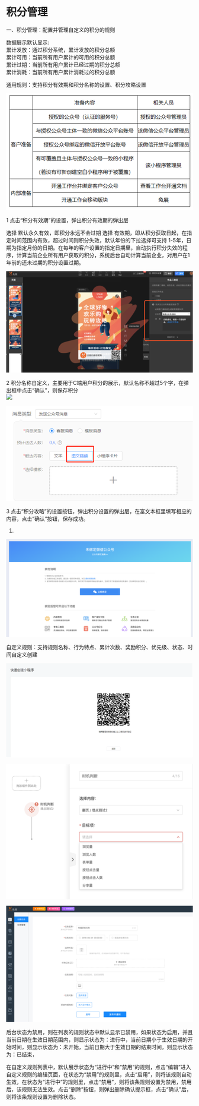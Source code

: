 # 积分管理

一、积分管理：配置并管理自定义的积分的规则  

数据展示默认显示:  
累计发放：通过积分系统，累计发放的积分总额  
累计可用：当前所有用户累计的可用的积分总额  
累计过期：当前所有用户累计已经过期的积分总额  
累计消耗：当前所有用户累计消耗过的积分总额

通用规则：支持积分有效期和积分名称的设置、积分攻略设置

![](../.gitbook/assets/image%20%2867%29.png)

 1 点击“积分有效期”的设置，弹出积分有效期的弹出层

选择 默认永久有效，即积分永远不会过期 选择 有效期，即从积分获取日起，在指定时间范围内有效，超过时间则积分失效，默认年份的下拉选择可支持 1-5年，日期为指定月份的日期。在每年的客户设置的指定日期里，自动执行积分失效的程序，计算当前企业所有用户获取的积分，系统后台自动计算当前企业，对用户在1年前的还未过期的积分设置过期。

![](../.gitbook/assets/image%20%28344%29.png)



 2 积分名称自定义，主要用于C端用户积分的展示，默认名称不超过5个字，在弹出框中点击“确认”，则保存积分  
![](http://wiki.tuzhanai.com/download/attachments/29310876/image2019-11-26_20-11-25.png?version=1&modificationDate=1574908707000&api=v2)

![](../.gitbook/assets/image%20%28103%29.png)

3  点击“积分攻略”的设置按钮，弹出积分设置的弹出层，在富文本框里填写相应的内容，点击“确认”按钮，保存成功。

1. 
![](../.gitbook/assets/image%20%28289%29.png)

 自定义规则：支持规则名称、行为特点、累计次数、奖励积分、优先级、状态、时间自定义创建

![](../.gitbook/assets/image%20%28222%29.png)

![](../.gitbook/assets/image%20%28236%29.png)

![](../.gitbook/assets/image%20%2854%29.png)

后台状态为禁用，则在列表的规则状态中默认显示已禁用，如果状态为启用，并且当前日期在生效日期范围内，则显示状态为：进行中，当前日期小于生效日期的开始时间，则显示状态为：未开始，当前日期大于生效日期的结束时间，则显示状态为：已结束，

在自定义规则列表中，默认展示状态为“进行中”和“禁用”的规则，点击“编辑”进入自定义规则的编辑页面，在状态为“禁用”的规则里，点击“启用”，则将该规则自动生效，在状态为“进行中”的规则里，点击“禁用”，则将该条规则设置为禁用，禁用后，该规则无法生效。点击“删除”按钮，则弹出删除确认提示框，点击“确认”后，则将该条规则设置为删除状态。









